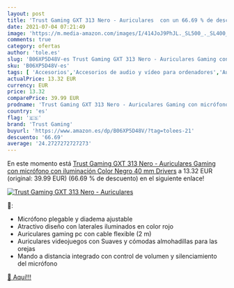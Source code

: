 ```yaml
---
layout: post
title: 'Trust Gaming GXT 313 Nero - Auriculares  con un 66.69 % de descuento'
date: 2021-07-04 07:21:49
image: 'https://m.media-amazon.com/images/I/414JoJ9PhJL._SL500_._SL400_.jpg'
comments: true
category: ofertas
author: 'tole.es'
slug: 'B06XP5D48V-es Trust Gaming GXT 313 Nero - Auriculares Gaming con...'
sku: 'B06XP5D48V-es'
tags: [ 'Accesorios','Accesorios de audio y vídeo para ordenadores','Auriculares con micrófonos','Informática','Juegos y Accesorios para PC','Videojuegos','auriculares','trust gaming', ]
actualPrice: 13.32 EUR
currency: EUR
price: 13.32
comparePrice: 39.99 EUR
prodname: 'Trust Gaming GXT 313 Nero - Auriculares Gaming con micrófono con iluminación  Color Negro  40 mm Drivers'
country: 'es'
flag: '🇪🇸'
brand: 'Trust Gaming'
buyurl: 'https://www.amazon.es/dp/B06XP5D48V/?tag=tolees-21'
descuento: '66.69'
average: '24.2727272727273'
---
```


En este momento está [Trust Gaming GXT 313 Nero - Auriculares Gaming con micrófono con iluminación  Color Negro  40 mm Drivers](https://www.amazon.es/dp/B06XP5D48V/?tag=tolees-21) a 13.32 EUR (original: 39.99 EUR) (66.69 %  de descuento) en el siguiente enlace!

[![Trust Gaming GXT 313 Nero - Auriculares ](https://m.media-amazon.com/images/I/414JoJ9PhJL._SL500_._SL400_.jpg)](https://www.amazon.es/dp/B06XP5D48V/?tag=tolees-21)

🔎:

- Micrófono plegable y diadema ajustable
- Atractivo diseño con laterales iluminados en color rojo
- Auriculares gaming pc con cable flexible (2 m)
- Auriculares videojuegos con Suaves y cómodas almohadillas para las orejas
- Mando a distancia integrado con control de volumen y silenciamiento del micrófono

[🛒 Aquí!!!](https://www.amazon.es/dp/B06XP5D48V/?tag=tolees-21)
